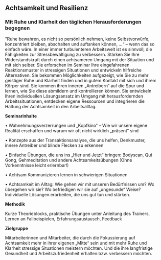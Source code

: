 ## Achtsamkeit und Resilienz

### Mit Ruhe und Klarheit den täglichen Herausforderungen begegnen

"Ruhe bewahren, es nicht so persönlich nehmen, keine Selbstvorwürfe,  konzentriert bleiben, abschalten und auftanken können, …“ –  wenn das so einfach wäre.
In einer immer turbulenteren Arbeitswelt ist es sinnvoll, die Fähigkeiten zur Stressbewältigung zu verbessern. Stärken Sie Ihre Widerstandskraft durch einen achtsameren Umgang mit der Situation und mit sich selber. 
Sie erforschen im Seminar Ihre eingefahrenen Reaktionsmuster in stressigen Situationen und entwickeln hilfreiche Alternativen. Sie bekommen Möglichkeiten aufgezeigt, wie Sie zu mehr geistiger Ruhe und Klarheit finden und in gutem Kontakt mit sich und ihrem Körper sind. Sie kommen ihren inneren „Antreibern“ auf die Spur und lernen, wie Sie diese abmildern und kontrollieren können. 
Sie entwickeln Ihren individuellen Lösungsansatz im Umgang mit herausfordernden Arbeitssituationen, entdecken eigene Ressourcen und integrieren die Haltung der Achtsamkeit in den Arbeitsalltag.

**Seminarinhalte**

•	Wahnehmungsverzerrungen und „Kopfkino“ – Wie wir unsere eigene Realität erschaffen und warum wir oft nicht wirklich „präsent“ sind

•	Konzepte aus der Transaktionsanalyse, die uns helfen, Denkmuster, innere Antreiber und blinde Flecken zu erkennen

•	Einfache Übungen, die uns ins „Hier und Jetzt“ bringen: Bodyscan, Qui Gong, Gehmeditation und andere Achtsamkeitsübungen (Ohne Vorkenntnisse leicht erlernbar!)

•	Achtsam Kommunizieren lernen in schwierigen Situationen

•	Achtsamkeit im Alltag: Wie gehen wir mit unseren Bedürfnissen um? Wo übergehen wir sie? Wo befriedigen wir sie auf „ungesunde“ Weise? Individuelle Lösungen erarbeiten, die uns gut tun und stärken.

**Methodik**

Kurze Theorieblocks,  praktische Übungen unter Anleitung des Trainers, Lernen an Fallbeispielen, Erfahrungsaustausch, Feedback

**Zielgruppe**

Mitarbeiterinnen und Mitarbeiter, die durch die Fokussierung auf Achtsamkeit mehr in ihrer eigenen „Mitte“ sein und mit mehr Ruhe und Klarheit stressige Situationen meistern möchten. Und die ihre langfristige Gesundheit und Arbeitszufriedenheit erhalten bzw. verbessern möchten. 

